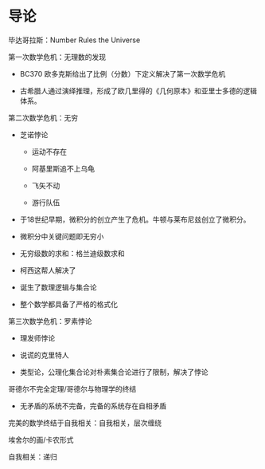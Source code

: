# 导论

毕达哥拉斯：Number Rules the Universe

第一次数学危机：无理数的发现 

- BC370 欧多克斯给出了比例（分数）下定义解决了第一次数学危机

- 古希腊人通过演绎推理，形成了欧几里得的《几何原本》和亚里士多德的逻辑体系。

第二次数学危机：无穷

- 芝诺悖论

  - 运动不存在

  - 阿基里斯追不上乌龟

  - 飞矢不动

  - 游行队伍

- 于18世纪早期，微积分的创立产生了危机。牛顿与莱布尼兹创立了微积分。

- 微积分中关键问题即无穷小

-  无穷级数的求和：格兰迪级数求和

- 柯西这帮人解决了

- 诞生了数理逻辑与集合论

- 整个数学都具备了严格的格式化

第三次数学危机：罗素悖论

- 理发师悖论

- 说谎的克里特人

- 类型论，公理化集合论对朴素集合论进行了限制，解决了悖论

哥德尔不完全定理/哥德尔与物理学的终结

- 无矛盾的系统不完备，完备的系统存在自相矛盾

完美的数学终结于自我相关：自我相关，层次缠绕  

埃舍尔的画/卡农形式

自我相关：递归